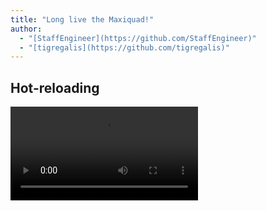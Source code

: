 ```yaml
---
title: "Long live the Maxiquad!"
author:
  - "[StaffEngineer](https://github.com/StaffEngineer)"
  - "[tigregalis](https://github.com/tigregalis)"
---
```


## Hot-reloading

<video alt="Hot-reloading" src="https://velostudio.github.io/blog/hot-reload.mp4" controls="controls"></video>
